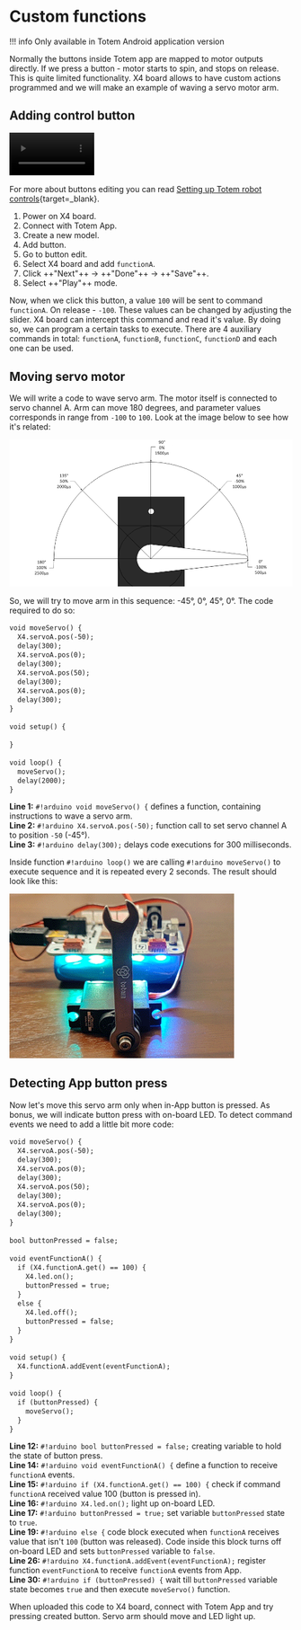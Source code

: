 # Custom functions

!!! info
    Only available in Totem Android application version

Normally the buttons inside Totem app are mapped to motor outputs directly. If we press a button - motor starts to spin, and stops on release. This is quite limited functionality. X4 board allows to have custom actions programmed and we will make an example of waving a servo motor arm.

## Adding control button

<video width="30%" controls autoplay loop>
  <source src="/assets/videos/totemfunctionbuttonapp.m4v" type="video/mp4">
Your browser does not support the video tag.
</video>

For more about buttons editing you can read [Setting up Totem robot controls](https://totemmaker.net/blog/setting-up-totem-robot-controls/){target=_blank}.

1. Power on X4 board.
1. Connect with Totem App.
1. Create a new model.
1. Add button.
1. Go to button edit.
1. Select X4 board and add `functionA`.
1. Click ++"Next"++ → ++"Done"++ → ++"Save"++.
1. Select ++"Play"++ mode.

Now, when we click this button, a value `100` will be sent to command `functionA`. On release - `-100`. These values can be changed by adjusting the slider. X4 board can intercept this command and read it's value. By doing so, we can program a certain tasks to execute. There are 4 auxiliary commands in total: `functionA`, `functionB`, `functionC`, `functionD` and each one can be used.

## Moving servo motor

We will write a code to wave servo arm. The motor itself is connected to servo channel A. Arm can move 180 degrees, and parameter values corresponds in range from `-100` to `100`. Look at the image below to see how it's related:

![Servo arm angles](/assets/images/servo_arm_angles.png)

So, we will try to move arm in this sequence: -45°, 0°, 45°, 0°. The code required to do so:

```arduino linenums="1"
void moveServo() {
  X4.servoA.pos(-50);
  delay(300);
  X4.servoA.pos(0);
  delay(300);
  X4.servoA.pos(50);
  delay(300);
  X4.servoA.pos(0);
  delay(300);
}

void setup() {

}

void loop() {
  moveServo();
  delay(2000);
}
```

**Line 1:** `#!arduino void moveServo() {` defines a function, containing instructions to wave a servo arm.  
**Line 2:** `#!arduino X4.servoA.pos(-50);` function call to set servo channel A to position `-50` (-45°).  
**Line 3:** `#!arduino delay(300);` delays code executions for 300 milliseconds.  

Inside function `#!arduino loop()` we are calling `#!arduino moveServo()` to execute sequence and it is repeated every 2 seconds. The result should look like this:

![Module X4 LedBlink](/assets/images/module_04_servo.gif)

## Detecting App button press

Now let's move this servo arm only when in-App button is pressed. As bonus, we will indicate button press with on-board LED. To detect command events we need to add a little bit more code:

```arduino linenums="1"
void moveServo() {
  X4.servoA.pos(-50);
  delay(300);
  X4.servoA.pos(0);
  delay(300);
  X4.servoA.pos(50);
  delay(300);
  X4.servoA.pos(0);
  delay(300);
}

bool buttonPressed = false;

void eventFunctionA() {
  if (X4.functionA.get() == 100) {
    X4.led.on();
    buttonPressed = true;
  }
  else {
    X4.led.off();
    buttonPressed = false;
  }
}

void setup() {
  X4.functionA.addEvent(eventFunctionA);
}

void loop() {
  if (buttonPressed) {
    moveServo();
  }
}
```

**Line 12:** `#!arduino bool buttonPressed = false;` creating variable to hold the state of button press.  
**Line 14:** `#!arduino void eventFunctionA() {` define a function to receive `functionA` events.  
**Line 15:** `#!arduino if (X4.functionA.get() == 100) {` check if command `functionA` received value 100 (button is pressed in).  
**Line 16:** `#!arduino X4.led.on();` light up on-board LED.  
**Line 17:** `#!arduino buttonPressed = true;` set variable `buttonPressed` state to `true`.  
**Line 19:** `#!arduino else {` code block executed when `functionA` receives value that isn't `100` (button was released). Code inside this block turns off on-board LED and sets `buttonPressed` variable to `false`.  
**Line 26:** `#!arduino X4.functionA.addEvent(eventFunctionA);` register function `eventFunctionA` to receive `functionA` events from App.  
**Line 30:** `#!arduino if (buttonPressed) {` wait till `buttonPressed` variable state becomes `true` and then execute `moveServo()` function.  

When uploaded this code to X4 board, connect with Totem App and try pressing created button. Servo arm should move and LED light up.  
